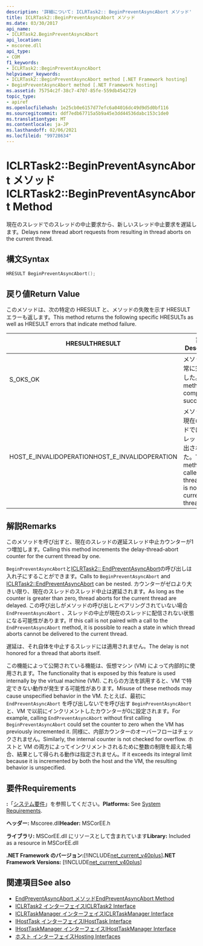 ```yaml
---
description: '詳細について: ICLRTask2:: BeginPreventAsyncAbort メソッド'
title: ICLRTask2::BeginPreventAsyncAbort メソッド
ms.date: 03/30/2017
api_name:
- ICLRTask2.BeginPreventAsyncAbort
api_location:
- mscoree.dll
api_type:
- COM
f1_keywords:
- ICLRTask2::BeginPreventAsyncAbort
helpviewer_keywords:
- ICLRTask2::BeginPreventAsyncAbort method [.NET Framework hosting]
- BeginPreventAsyncAbort method [.NET Framework hosting]
ms.assetid: 75754c2f-38c7-4707-85fe-559db4542729
topic_type:
- apiref
ms.openlocfilehash: 1e25cb0e6157d77efc6a04016dc49d9d5d0bf116
ms.sourcegitcommit: ddf7edb67715a5b9a45e3dd44536dabc153c1de0
ms.translationtype: MT
ms.contentlocale: ja-JP
ms.lasthandoff: 02/06/2021
ms.locfileid: "99728634"
---
```

# <a name="iclrtask2beginpreventasyncabort-method"></a><span data-ttu-id="911bb-103">ICLRTask2::BeginPreventAsyncAbort メソッド</span><span class="sxs-lookup"><span data-stu-id="911bb-103">ICLRTask2::BeginPreventAsyncAbort Method</span></span>

<span data-ttu-id="911bb-104">現在のスレッドでのスレッドの中止要求から、新しいスレッド中止要求を遅延します。</span><span class="sxs-lookup"><span data-stu-id="911bb-104">Delays new thread abort requests from resulting in thread aborts on the current thread.</span></span>  
  
## <a name="syntax"></a><span data-ttu-id="911bb-105">構文</span><span class="sxs-lookup"><span data-stu-id="911bb-105">Syntax</span></span>  
  
```cpp  
HRESULT BeginPreventAsyncAbort();  
```  
  
## <a name="return-value"></a><span data-ttu-id="911bb-106">戻り値</span><span class="sxs-lookup"><span data-stu-id="911bb-106">Return Value</span></span>  

 <span data-ttu-id="911bb-107">このメソッドは、次の特定の HRESULT と、メソッドの失敗を示す HRESULT エラーも返します。</span><span class="sxs-lookup"><span data-stu-id="911bb-107">This method returns the following specific HRESULTs as well as HRESULT errors that indicate method failure.</span></span>  
  
|<span data-ttu-id="911bb-108">HRESULT</span><span class="sxs-lookup"><span data-stu-id="911bb-108">HRESULT</span></span>|<span data-ttu-id="911bb-109">説明</span><span class="sxs-lookup"><span data-stu-id="911bb-109">Description</span></span>|  
|-------------|-----------------|  
|<span data-ttu-id="911bb-110">S_OK</span><span class="sxs-lookup"><span data-stu-id="911bb-110">S_OK</span></span>|<span data-ttu-id="911bb-111">メソッドは正常に完了しました。</span><span class="sxs-lookup"><span data-stu-id="911bb-111">The method completed successfully.</span></span>|  
|<span data-ttu-id="911bb-112">HOST_E_INVALIDOPERATION</span><span class="sxs-lookup"><span data-stu-id="911bb-112">HOST_E_INVALIDOPERATION</span></span>|<span data-ttu-id="911bb-113">メソッドは、現在のスレッドではないスレッドで呼び出されました。</span><span class="sxs-lookup"><span data-stu-id="911bb-113">The method was called on a thread which is not the current thread.</span></span>|  
  
## <a name="remarks"></a><span data-ttu-id="911bb-114">解説</span><span class="sxs-lookup"><span data-stu-id="911bb-114">Remarks</span></span>  

 <span data-ttu-id="911bb-115">このメソッドを呼び出すと、現在のスレッドの遅延スレッド中止カウンターが1つ増加します。</span><span class="sxs-lookup"><span data-stu-id="911bb-115">Calling this method increments the delay-thread-abort counter for the current thread by one.</span></span>  
  
 <span data-ttu-id="911bb-116">`BeginPreventAsyncAbort`と[ICLRTask2:: EndPreventAsyncAbort](iclrtask2-endpreventasyncabort-method.md)の呼び出しは入れ子にすることができます。</span><span class="sxs-lookup"><span data-stu-id="911bb-116">Calls to `BeginPreventAsyncAbort` and [ICLRTask2::EndPreventAsyncAbort](iclrtask2-endpreventasyncabort-method.md) can be nested.</span></span> <span data-ttu-id="911bb-117">カウンターがゼロより大きい限り、現在のスレッドのスレッド中止は遅延されます。</span><span class="sxs-lookup"><span data-stu-id="911bb-117">As long as the counter is greater than zero, thread aborts for the current thread are delayed.</span></span> <span data-ttu-id="911bb-118">この呼び出しがメソッドの呼び出しとペアリングされていない場合 `EndPreventAsyncAbort` 、スレッドの中止が現在のスレッドに配信されない状態になる可能性があります。</span><span class="sxs-lookup"><span data-stu-id="911bb-118">If this call is not paired with a call to the `EndPreventAsyncAbort` method, it is possible to reach a state in which thread aborts cannot be delivered to the current thread.</span></span>  
  
 <span data-ttu-id="911bb-119">遅延は、それ自体を中止するスレッドには適用されません。</span><span class="sxs-lookup"><span data-stu-id="911bb-119">The delay is not honored for a thread that aborts itself.</span></span>  
  
 <span data-ttu-id="911bb-120">この機能によって公開されている機能は、仮想マシン (VM) によって内部的に使用されます。</span><span class="sxs-lookup"><span data-stu-id="911bb-120">The functionality that is exposed by this feature is used internally by the virtual machine (VM).</span></span> <span data-ttu-id="911bb-121">これらの方法を誤用すると、VM で特定できない動作が発生する可能性があります。</span><span class="sxs-lookup"><span data-stu-id="911bb-121">Misuse of these methods may cause unspecified behavior in the VM.</span></span> <span data-ttu-id="911bb-122">たとえば、最初に `EndPreventAsyncAbort` を呼び出しないでを呼び出す `BeginPreventAsyncAbort` と、VM で以前にインクリメントしたカウンターが0に設定されます。</span><span class="sxs-lookup"><span data-stu-id="911bb-122">For example, calling `EndPreventAsyncAbort` without first calling `BeginPreventAsyncAbort` could set the counter to zero when the VM has previously incremented it.</span></span> <span data-ttu-id="911bb-123">同様に、内部カウンターのオーバーフローはチェックされません。</span><span class="sxs-lookup"><span data-stu-id="911bb-123">Similarly, the internal counter is not checked for overflow.</span></span> <span data-ttu-id="911bb-124">ホストと VM の両方によってインクリメントされるために整数の制限を超えた場合、結果として得られる動作は指定されません。</span><span class="sxs-lookup"><span data-stu-id="911bb-124">If it exceeds its integral limit because it is incremented by both the host and the VM, the resulting behavior is unspecified.</span></span>  
  
## <a name="requirements"></a><span data-ttu-id="911bb-125">要件</span><span class="sxs-lookup"><span data-stu-id="911bb-125">Requirements</span></span>  

 <span data-ttu-id="911bb-126">**:**「[システム要件](../../get-started/system-requirements.md)」を参照してください。</span><span class="sxs-lookup"><span data-stu-id="911bb-126">**Platforms:** See [System Requirements](../../get-started/system-requirements.md).</span></span>  
  
 <span data-ttu-id="911bb-127">**ヘッダー:** Mscoree.dll</span><span class="sxs-lookup"><span data-stu-id="911bb-127">**Header:** MSCorEE.h</span></span>  
  
 <span data-ttu-id="911bb-128">**ライブラリ:** MSCorEE.dll にリソースとして含まれています</span><span class="sxs-lookup"><span data-stu-id="911bb-128">**Library:** Included as a resource in MSCorEE.dll</span></span>  
  
 <span data-ttu-id="911bb-129">**.NET Framework のバージョン:**[!INCLUDE[net_current_v40plus](../../../../includes/net-current-v40plus-md.md)]</span><span class="sxs-lookup"><span data-stu-id="911bb-129">**.NET Framework Versions:** [!INCLUDE[net_current_v40plus](../../../../includes/net-current-v40plus-md.md)]</span></span>  
  
## <a name="see-also"></a><span data-ttu-id="911bb-130">関連項目</span><span class="sxs-lookup"><span data-stu-id="911bb-130">See also</span></span>

- [<span data-ttu-id="911bb-131">EndPreventAsyncAbort メソッド</span><span class="sxs-lookup"><span data-stu-id="911bb-131">EndPreventAsyncAbort Method</span></span>](iclrtask2-endpreventasyncabort-method.md)
- [<span data-ttu-id="911bb-132">ICLRTask2 インターフェイス</span><span class="sxs-lookup"><span data-stu-id="911bb-132">ICLRTask2 Interface</span></span>](iclrtask2-interface.md)
- [<span data-ttu-id="911bb-133">ICLRTaskManager インターフェイス</span><span class="sxs-lookup"><span data-stu-id="911bb-133">ICLRTaskManager Interface</span></span>](iclrtaskmanager-interface.md)
- [<span data-ttu-id="911bb-134">IHostTask インターフェイス</span><span class="sxs-lookup"><span data-stu-id="911bb-134">IHostTask Interface</span></span>](ihosttask-interface.md)
- [<span data-ttu-id="911bb-135">IHostTaskManager インターフェイス</span><span class="sxs-lookup"><span data-stu-id="911bb-135">IHostTaskManager Interface</span></span>](ihosttaskmanager-interface.md)
- [<span data-ttu-id="911bb-136">ホスト インターフェイス</span><span class="sxs-lookup"><span data-stu-id="911bb-136">Hosting Interfaces</span></span>](hosting-interfaces.md)
